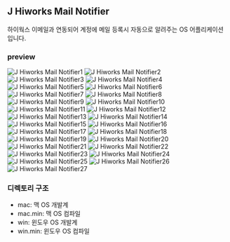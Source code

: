 ## J Hiworks Mail Notifier
하이웍스 이메일과 연동되어 계정에 메일 등록시 자동으로 알려주는 OS 어플리케이션 입니다.

### preview
![J Hiworks Mail Notifier1](@preview/Hiworks-Mail-Notifier-Guide-01.jpg)
![J Hiworks Mail Notifier2](@preview/Hiworks-Mail-Notifier-Guide-02.jpg)
![J Hiworks Mail Notifier3](@preview/Hiworks-Mail-Notifier-Guide-03.jpg)
![J Hiworks Mail Notifier4](@preview/Hiworks-Mail-Notifier-Guide-04.jpg)
![J Hiworks Mail Notifier5](@preview/Hiworks-Mail-Notifier-Guide-05.jpg)
![J Hiworks Mail Notifier6](@preview/Hiworks-Mail-Notifier-Guide-06.jpg)
![J Hiworks Mail Notifier7](@preview/Hiworks-Mail-Notifier-Guide-07.jpg)
![J Hiworks Mail Notifier8](@preview/Hiworks-Mail-Notifier-Guide-08.jpg)
![J Hiworks Mail Notifier9](@preview/Hiworks-Mail-Notifier-Guide-09.jpg)
![J Hiworks Mail Notifier10](@preview/Hiworks-Mail-Notifier-Guide-10.jpg)
![J Hiworks Mail Notifier11](@preview/Hiworks-Mail-Notifier-Guide-11.jpg)
![J Hiworks Mail Notifier12](@preview/Hiworks-Mail-Notifier-Guide-12.jpg)
![J Hiworks Mail Notifier13](@preview/Hiworks-Mail-Notifier-Guide-13.jpg)
![J Hiworks Mail Notifier14](@preview/Hiworks-Mail-Notifier-Guide-14.jpg)
![J Hiworks Mail Notifier15](@preview/Hiworks-Mail-Notifier-Guide-15.jpg)
![J Hiworks Mail Notifier16](@preview/Hiworks-Mail-Notifier-Guide-16.jpg)
![J Hiworks Mail Notifier17](@preview/Hiworks-Mail-Notifier-Guide-17.jpg)
![J Hiworks Mail Notifier18](@preview/Hiworks-Mail-Notifier-Guide-18.jpg)
![J Hiworks Mail Notifier19](@preview/Hiworks-Mail-Notifier-Guide-19.jpg)
![J Hiworks Mail Notifier20](@preview/Hiworks-Mail-Notifier-Guide-20.jpg)
![J Hiworks Mail Notifier21](@preview/Hiworks-Mail-Notifier-Guide-21.jpg)
![J Hiworks Mail Notifier22](@preview/Hiworks-Mail-Notifier-Guide-22.jpg)
![J Hiworks Mail Notifier23](@preview/Hiworks-Mail-Notifier-Guide-23.jpg)
![J Hiworks Mail Notifier24](@preview/Hiworks-Mail-Notifier-Guide-24.jpg)
![J Hiworks Mail Notifier25](@preview/Hiworks-Mail-Notifier-Guide-25.jpg)
![J Hiworks Mail Notifier26](@preview/Hiworks-Mail-Notifier-Guide-26.jpg)
![J Hiworks Mail Notifier27](@preview/Hiworks-Mail-Notifier-Guide-27.jpg)

### 디렉토리 구조
- mac: 맥 OS 개발계
- mac.min: 맥 OS 컴파일
- win: 윈도우 OS 개발계
- win.min: 윈도우 OS 컴파일

